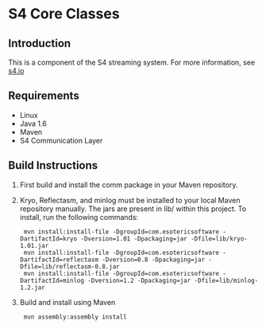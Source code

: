 S4 Core Classes
===============

Introduction
------------
This is a component of the S4 streaming system. For more information, see [s4.io](http://s4.io)

Requirements
------------

* Linux
* Java 1.6
* Maven
* S4 Communication Layer

Build Instructions
------------------

1. First build and install the comm package in your Maven repository.

2. Kryo, Reflectasm, and minlog must be installed to your local Maven repository manually.
   The jars are present in lib/ within this project. To install, run the following commands:

        mvn install:install-file -DgroupId=com.esotericsoftware -DartifactId=kryo -Dversion=1.01 -Dpackaging=jar -Dfile=lib/kryo-1.01.jar
        mvn install:install-file -DgroupId=com.esotericsoftware -DartifactId=reflectasm -Dversion=0.8 -Dpackaging=jar -Dfile=lib/reflectasm-0.8.jar
        mvn install:install-file -DgroupId=com.esotericsoftware -DartifactId=minlog -Dversion=1.2 -Dpackaging=jar -Dfile=lib/minlog-1.2.jar

3. Build and install using Maven

        mvn assembly:assembly install


